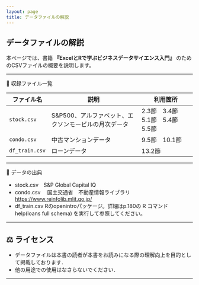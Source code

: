```yaml
---
layout: page
title: データファイルの解説
---
```


## データファイルの解説

本ページでは、書籍 **『ExcelとRで学ぶビジネスデータサイエンス入門』** のためのCSVファイルの概要を説明します。  

---

📂 収録ファイル一覧

| ファイル名      | 説明                                              |  利用箇所                         |
|-----------------|--------------------------------------------------|----------------------------------|
| `stock.csv`     | S&P500、アルファベット、エクソンモービルの月次データ　| 2.3節　3.4節　5.1節　5.4節　5.5節 |
| `condo.csv`     | 中古マンションデータ                      　　　    | 9.5節　10.1節                    |
| `df_train.csv`  | ローンデータ                                       | 13.2節                           |

---

📖 データの出典
- stock.csv　S&P Global Capital IQ
- condo.csv 　国土交通省　不動産情報ライブラリ　https://www.reinfolib.mlit.go.jp/
- df_train.csv Rのopenintroパッケージ。詳細はp.180の R コマンドhelp(loans full schema) を実行して参照してください。

---

## ⚖️ ライセンス
- データファイルは本書の読者が本書をお読みになる際の理解向上を目的として掲載しております．
- 他の用途での使用はなさらないでください．

---


